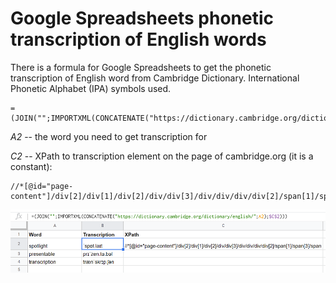 # Google Spreadsheets phonetic transcription of English words
There is a formula for Google Spreadsheets to get the phonetic transcription of English word from Cambridge Dictionary.
International Phonetic Alphabet (IPA) symbols used.

```
=(JOIN("";IMPORTXML(CONCATENATE("https://dictionary.cambridge.org/dictionary/english/";A2);$C$2)))
```

*A2* -- the word you need to get transcription for

*C2* -- XPath to transcription element on the page of cambridge.org (it is a constant):

```
//*[@id="page-content"]/div[2]/div[1]/div[2]/div/div[3]/div/div/div/div[2]/span[1]/span[3]/span
```

![screenshot](https://raw.githubusercontent.com/OlegAnanyev/google-spreadsheets-phonetic-transcription/main/Screenshot_1.png)
